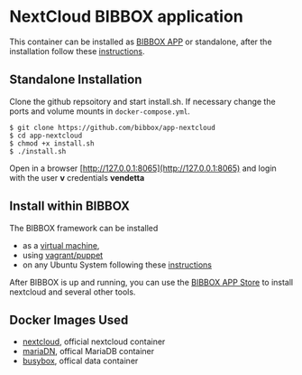 # NextCloud BIBBOX application

This container can be installed as [BIBBOX APP](http://bibbox.readthedocs.io/en/latest/admin-documentation/ "BIBBOX App Store") or standalone, after the  installation follow these [instructions](https://github.com/bibbox/app-nextcloud/blob/master/INSTALL-APP.md).

## Standalone Installation

Clone the github repsoitory and start  install.sh. If necessary change the ports and volume mounts in `docker-compose.yml`.  

```shell
$ git clone https://github.com/bibbox/app-nextcloud
$ cd app-nextcloud
$ chmod +x install.sh
$ ./install.sh
```
Open in a browser [http://127.0.0.1:8065](http://127.0.0.1:8065) and login with the user **v** credentials  **vendetta**


## Install within BIBBOX

The BIBBOX framework can be installed 
* as a [virtual machine](http://bibbox.bbmri-eric.eu/resources/machine/), 
* using [vagrant/puppet](http://bibbox.readthedocs.io/en/latest/installation-vagrant/) 
* on any Ubuntu System following these [instructions](http://bibbox.readthedocs.io/en/latest/installation-source/)  

After BIBBOX is up and running, you can use the [BIBBOX APP Store](http://bibbox.readthedocs.io/en/latest/admin-documentation/ "BIBBOX App Store") to install nextcloud and several other tools. 


## Docker Images Used
 * [nextcloud](https://hub.docker.com/_/nextcloud/), official nextcloud container
 * [mariaDN](https://hub.docker.com/_/mariadb/), offical MariaDB container
 * [busybox](https://hub.docker.com/_/busybox/), offical data container
